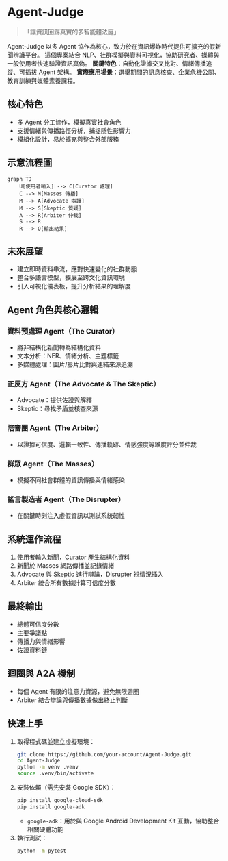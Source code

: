 # Agent-Judge
> 「讓資訊回歸真實的多智能體法庭」

Agent-Judge 以多 Agent 協作為核心，致力於在資訊爆炸時代提供可擴充的假新聞辨識平台。
這個專案結合 NLP、社群模擬與資料可視化，協助研究者、媒體與一般使用者快速驗證資訊真偽。
**關鍵特色**：自動化證據交叉比對、情緒傳播追蹤、可插拔 Agent 架構。
**實際應用場景**：選舉期間的訊息核查、企業危機公關、教育訓練與媒體素養課程。

## 核心特色
- 多 Agent 分工協作，模擬真實社會角色
- 支援情緒與傳播路徑分析，捕捉隱性影響力
- 模組化設計，易於擴充與整合外部服務

## 示意流程圖
```mermaid
graph TD
    U[使用者輸入] --> C[Curator 處理]
    C --> M[Masses 傳播]
    M --> A[Advocate 辯護]
    M --> S[Skeptic 質疑]
    A --> R[Arbiter 仲裁]
    S --> R
    R --> O[輸出結果]
```

## 未來展望
- 建立即時資料串流，應對快速變化的社群動態
- 整合多語言模型，擴展至跨文化資訊環境
- 引入可視化儀表板，提升分析結果的理解度

## Agent 角色與核心邏輯
### 資料預處理 Agent（The Curator）
- 將非結構化新聞轉為結構化資料
- 文本分析：NER、情緒分析、主題標籤
- 多媒體處理：圖片/影片比對與連結來源追溯

### 正反方 Agent（The Advocate & The Skeptic）
- Advocate：提供佐證與解釋
- Skeptic：尋找矛盾並核查來源

### 陪審團 Agent（The Arbiter）
- 以證據可信度、邏輯一致性、傳播軌跡、情感強度等維度評分並仲裁

### 群眾 Agent（The Masses）
- 模擬不同社會群體的資訊傳播與情緒感染

### 謠言製造者 Agent（The Disrupter）
- 在關鍵時刻注入虛假資訊以測試系統韌性

## 系統運作流程
1. 使用者輸入新聞，Curator 產生結構化資料  
2. 新聞於 Masses 網路傳播並記錄情緒  
3. Advocate 與 Skeptic 進行辯論，Disrupter 視情況插入  
4. Arbiter 統合所有數據計算可信度分數  

## 最終輸出
- 總體可信度分數
- 主要爭議點
- 傳播力與情緒影響
- 佐證資料鏈

## 迴圈與 A2A 機制
- 每個 Agent 有限的注意力資源，避免無限迴圈
- Arbiter 結合辯論與傳播數據做出終止判斷

## 快速上手
1. 取得程式碼並建立虛擬環境：
   ```bash
   git clone https://github.com/your-account/Agent-Judge.git
   cd Agent-Judge
   python -m venv .venv
   source .venv/bin/activate
   ```
2. 安裝依賴（需先安裝 Google SDK）：
   ```bash
   pip install google-cloud-sdk
   pip install google-adk
   ```
   - `google-adk`：用於與 Google Android Development Kit 互動，協助整合相關硬體功能
3. 執行測試：
   ```bash
   python -m pytest
   ```
